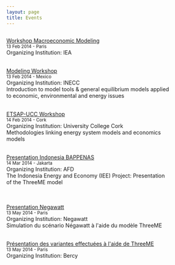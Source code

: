 ```yaml
---
layout: page
title: Events
---
```


<div style="float:left; width:85%;">
	<p>
<a href="http://lidewey.github.io/2014/02/13/Workshop-Macroeconomic-Modeling/">Workshop Macroeconomic Modeling</a> <br> 
<small>13 Feb 2014 - Paris </small><br>
  Organizing Institution: IEA
<br>

<br><a href="http://lidewey.github.io/2014/02/13/Modeling-Workshop/">Modeling Workshop</a>	<br>
<small>13 Feb 2014 - Mexico</small> <br>
  Organizing Institution: INECC <br>
  Introduction to model tools & general equilibrium models applied to economic, environmental and energy issues
<br>

<br>	<a href="http://lidewey.github.io/2014/02/14/ETSAP-UCC-Workshop/">ETSAP-UCC Workshop</a> <br>
<small>14 Feb 2014 - Cork</small> <br>
 Organizing Institution: University College Cork <br>
 Methodologies linking energy system models and economics models
<br>

<br> <a href="http://lidewey.github.io/2014/05/13/Presentation-des-variations-effectuees/">Presentation Indonesia BAPPENAS</a> <br>
<small>14 Mar 2014 - Jakarta</small> <br>
 Organizing Institution:  AFD <br>
 The Indonesia Energy and Economy (IEE) Project: Presentation of the ThreeME model  
<br>

<br>	<a href="http://lidewey.github.io/2014/05/13/Presentation-Negawatt/">Presentation Negawatt</a><br>
<small>13 May 2014 - Paris</small> <br>
  Organizing Institution: Negawatt <br>
  Simulation du scénario Négawatt à l'aide du modèle ThreeME
</i><br>

<br> <a href="http://lidewey.github.io/2014/05/13/Presentation-des-variations-effectuees/">Présentation des variantes effectuées à l'aide de ThreeME</a> <br>
<small>13 May 2014 - Paris</small> <br>
Organizing Institution: Bercy
<br>

</div>

<div style="float:right; width:15%; ">

<head>
<style>
aside {color:#000099;}
b {color:#000099;}
</style>
</head>
<aside>
<style type="text/css"> 
<!-- 
span.label {color:black;width:10;height:5;text-align:center;margin-top:0;background:#ffF;font:bold 13px Arial} 
span.c1 {cursor:hand;color:black;width:10;height:5;text-align:center;margin-top:0;background:#ffF;font:bold 13px Arial} 
span.c2 {cursor:hand;color:red;width:10;height:5;text-align:center;margin-top:0;background:#ffF;font:bold 13px Arial} 
span.c3 {cursor:hand;color:#b0b0b0;width:10;height:5;text-align:center;margin-top:0;background:#ffF;font:bold 12px Arial} 
--> 
</style> 
 <aside>
<script type="text/javascript"> 
<!-- This script and many more are available free online at --> 
<!-- The JavaScript Source!! http://javascript.internet.com --> 
 
<!-- Begin 
function maxDays(mm, yyyy){ 
var mDay; 
 if((mm == 3) || (mm == 5) || (mm == 8) || (mm == 10)){ 
  mDay = 30; 
   } 
   else{ 
    mDay = 31 
    if(mm == 1){ 
      if (yyyy/4 - parseInt(yyyy/4) != 0){ 
       mDay = 28 
      } 
      else{ 
       mDay = 29 
     } 
  } 
  } 
return mDay; 
} 
function changeBg(id){ 
 if (eval(id).style.backgroundColor != "yellow" ){ 
  eval(id).style.backgroundColor = "yellow" 
 } 
 else{ 
  eval(id).style.backgroundColor = "#ffffff" 
 } 
} 
function writeCalendar(){ 
var now = new Date 
var dd = now.getDate() 
var mm = now.getMonth() 
var dow = now.getDay() 
var yyyy = now.getFullYear() 
var arrM = new Array("January","February","March","April","May","June","July","August","September","October","November","December" ) 
var arrY = new Array() 
 for (ii=0;ii<=4;ii++){ 
  arrY[ii] = yyyy - 2 + ii 
 } 
var arrD = new Array("Sun","Mon","Tue","Wed","Thu","Fri","Sat" ) 
 
var text = "" 
text = "<form name=calForm>" 
text += "<table border=1>" 
text += "<tr><td>" 
text += "<table width=100%><tr>" 
text += "<td align=left>" 
text += "<select name=selMonth onChange='changeCal()'>" 
 for (ii=0;ii<=11;ii++){ 
  if (ii==mm){ 
   text += "<option value= " + ii + " Selected>" + arrM[ii] + "</option>" 
  } 
  else{ 
   text += "<option value= " + ii + ">" + arrM[ii] + "</option>" 
  } 
 } 
text += "</select>" 
text += "</td>" 
text += "<td align=right>" 
text += "<select name=selYear onChange='changeCal()'>" 
 for (ii=0;ii<=4;ii++){ 
  if (ii==2){ 
   text += "<option value= " + arrY[ii] + " Selected>" + arrY[ii] + "</option>" 
  } 
  else{ 
   text += "<option value= " + arrY[ii] + ">" + arrY[ii] + "</option>" 
  } 
 } 
text += "</select>" 
text += "</td>" 
text += "</tr></table>" 
text += "</td></tr>" 
text += "<tr><td>" 
text += "<table border=1>" 
text += "<tr>" 
 for (ii=0;ii<=6;ii++){ 
  text += "<td align=center><span class=label>" + arrD[ii] + "</span></td>" 
 } 
text += "</tr>" 
aa = 0 
 for (kk=0;kk<=5;kk++){ 
  text += "<tr>" 
  for (ii=0;ii<=6;ii++){ 
   text += "<td align=center><span id=sp" + aa + " onClick='changeBg(this.id)'>1>" 
   aa += 1 
  } 
  text += "</tr>" 
 } 
text += "</table>" 
text += "</td></tr>" 
text += "</table>" 
text += "</form>" 
document.write(text) 
changeCal() 
} 
function changeCal(){ 
var now = new Date 
var dd = now.getDate() 
var mm = now.getMonth() 
var dow = now.getDay() 
var yyyy = now.getFullYear() 
var currM = parseInt(document.calForm.selMonth.value) 
var prevM 
 if (currM!=0){ 
  prevM = currM - 1 
 } 
 else{ 
  prevM = 11 
 } 
var currY = parseInt(document.calForm.selYear.value) 
var mmyyyy = new Date() 
mmyyyy.setFullYear(currY) 
mmyyyy.setMonth(currM) 
mmyyyy.setDate(1) 
var day1 = mmyyyy.getDay() 
 if (day1 == 0){ 
  day1 = 7 
 } 
var arrN = new Array(41) 
var aa 
 for (ii=0;ii<day1;ii++){ 
  arrN[ii] = maxDays((prevM),currY) - day1 + ii + 1 
 } 
 aa = 1 
 for (ii=day1;ii<=day1+maxDays(currM,currY)-1;ii++){ 
  arrN[ii] = aa 
  aa += 1 
 } 
 aa = 1 
 for (ii=day1+maxDays(currM,currY);ii<=41;ii++){ 
  arrN[ii] = aa 
  aa += 1 
 } 
 for (ii=0;ii<=41;ii++){ 
  eval("sp"+ii).style.backgroundColor = "#FFFFFF" 
 } 
var dCount = 0 
 for (ii=0;ii<=41;ii++){ 
  if (((ii<7)&&(arrN[ii]>20))||((ii>27)&&(arrN[ii]<20))){ 
   eval("sp"+ii).innerHTML = arrN[ii] 
   eval("sp"+ii).className = "c3" 
  } 
  else{ 
   eval("sp"+ii).innerHTML = arrN[ii] 
   if ((dCount==0)||(dCount==6)){ 
    eval("sp"+ii).className = "c2" 
   } 
   else{ 
    eval("sp"+ii).className = "c1" 
   } 
   if ((arrN[ii]==dd)&&(mm==currM)&&(yyyy==currY)){ 
    eval("sp"+ii).style.backgroundColor="#90EE90" 
   } 
  } 
 dCount += 1 
  if (dCount>6){ 
   dCount=0 
  } 
 } 
} 
//  End --> 
</script> 
 
</HEAD> 
 
<!-- ETAPE 2:INSEREZ LE CODE 2 ENTRE LES BALISES <BODY>..</BODY>  --> 
 
<BODY> 
 
<script type="text/javascript">writeCalendar()</script> 
 
</div>
 
</div>

